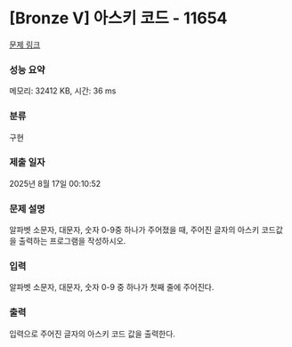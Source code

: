 # [Bronze V] 아스키 코드 - 11654 

[문제 링크](https://www.acmicpc.net/problem/11654) 

### 성능 요약

메모리: 32412 KB, 시간: 36 ms

### 분류

구현

### 제출 일자

2025년 8월 17일 00:10:52

### 문제 설명

<p>알파벳 소문자, 대문자, 숫자 0-9중 하나가 주어졌을 때, 주어진 글자의 아스키 코드값을 출력하는 프로그램을 작성하시오.</p>

### 입력 

 <p>알파벳 소문자, 대문자, 숫자 0-9 중 하나가 첫째 줄에 주어진다.</p>

### 출력 

 <p>입력으로 주어진 글자의 아스키 코드 값을 출력한다.</p>

